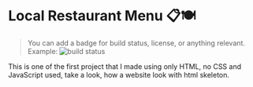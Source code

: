 <h1>Local Restaurant Menu 📋🍽️</h1>

> You can add a badge for build status, license, or anything relevant. Example: ![build status](https://img.shields.io/badge/build-passing-brightgreen)

This is one of the first project that I made using only HTML, no CSS and JavaScript used, take a look, how a website look with html skeleton.
